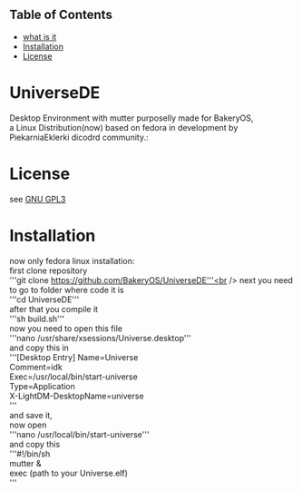 ## Table of Contents
- [what is it](#UniverseDE)
- [Installation](#installation)
- [License](#license)

# UniverseDE
Desktop Environment with mutter purposelly made for BakeryOS,<br />
a Linux Distribution(now) based on fedora in development by PiekarniaEklerki dicodrd community.:
# License
see [GNU GPL3](LICENSE)
# Installation
now only fedora linux installation:<br />
first clone repository<br />
'''git clone https://github.com/BakeryOS/UniverseDE'''<br />
next you need to go to folder where code it is <br />
'''cd UniverseDE'''<br />
after that you compile it <br />
'''sh build.sh'''<br />
now you need to open this file<br />
'''nano /usr/share/xsessions/Universe.desktop'''<br />
and copy this in <br />
'''[Desktop Entry]
  Name=Universe<br />
  Comment=idk<br />
  Exec=/usr/local/bin/start-universe<br />
  Type=Application<br />
  X-LightDM-DesktopName=universe<br />
'''<br />
and save it,<br />
now open <br />
'''nano /usr/local/bin/start-universe'''<br />
and copy this<br />
'''#!/bin/sh<br />
  mutter &<br />
  exec (path to your Universe.elf)<br />
'''

